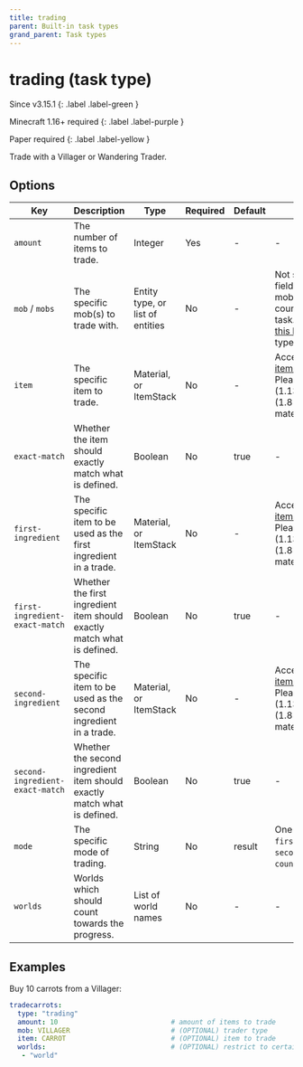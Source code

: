 ```yaml
---
title: trading
parent: Built-in task types
grand_parent: Task types
---
```


# trading (task type)

Since v3.15.1
{: .label .label-green }

Minecraft 1.16+ required
{: .label .label-purple }

Paper required
{: .label .label-yellow }

Trade with a Villager or Wandering Trader.

## Options

| Key                             | Description                                                              | Type                             | Required | Default | Notes                                                                                                                                                                                                                                                                        |
|---------------------------------|--------------------------------------------------------------------------|----------------------------------|----------|---------|------------------------------------------------------------------------------------------------------------------------------------------------------------------------------------------------------------------------------------------------------------------------------|
| `amount`                        | The number of items to trade.                                            | Integer                          | Yes      | \-      | \-                                                                                                                                                                                                                                                                           |
| `mob` / `mobs`                  | The specific mob(s) to trade with.                                       | Entity type, or list of entities | No       | \-      | Not specifying this field will allow all mob types to count towards the task. Please see [this list](https://hub.spigotmc.org/javadocs/bukkit/org/bukkit/entity/EntityType.html) for entity types.                                                                           |
| `item`                          | The specific item to trade.                                              | Material, or ItemStack           | No       | \-      | Accepts standard [item definition](../configuration/defining-items). Please see [this list](https://hub.spigotmc.org/javadocs/bukkit/org/bukkit/Material.html) (1.13+) or [this list](https://helpch.at/docs/1.12.2/org/bukkit/Material.html) (1.8-1.12) for material names. |
| `exact-match`                   | Whether the item should exactly match what is defined.                   | Boolean                          | No       | true    | \-                                                                                                                                                                                                                                                                           |
| `first-ingredient`              | The specific item to be used as the first ingredient in a trade.         | Material, or ItemStack           | No       | \-      | Accepts standard [item definition](../configuration/defining-items). Please see [this list](https://hub.spigotmc.org/javadocs/bukkit/org/bukkit/Material.html) (1.13+) or [this list](https://helpch.at/docs/1.12.2/org/bukkit/Material.html) (1.8-1.12) for material names. |
| `first-ingredient-exact-match`  | Whether the first ingredient item should exactly match what is defined.  | Boolean                          | No       | true    | \-                                                                                                                                                                                                                                                                           |
| `second-ingredient`             | The specific item to be used as the second ingredient in a trade.        | Material, or ItemStack           | No       | \-      | Accepts standard [item definition](../configuration/defining-items). Please see [this list](https://hub.spigotmc.org/javadocs/bukkit/org/bukkit/Material.html) (1.13+) or [this list](https://helpch.at/docs/1.12.2/org/bukkit/Material.html) (1.8-1.12) for material names. |
| `second-ingredient-exact-match` | Whether the second ingredient item should exactly match what is defined. | Boolean                          | No       | true    | \-                                                                                                                                                                                                                                                                           |
| `mode`                          | The specific mode of trading.                                            | String                           | No       | result  | One of: `result`, `first_ingredient`, `second_ingredient`, `count`.                                                                                                                                                                                                          |
| `worlds`                        | Worlds which should count towards the progress.                          | List of world names              | No       | \-      | \-                                                                                                                                                                                                                                                                           |

## Examples

Buy 10 carrots from a Villager:

``` yaml
tradecarrots:
  type: "trading"
  amount: 10                            # amount of items to trade
  mob: VILLAGER                         # (OPTIONAL) trader type
  item: CARROT                          # (OPTIONAL) item to trade
  worlds:                               # (OPTIONAL) restrict to certain worlds
   - "world"
```

